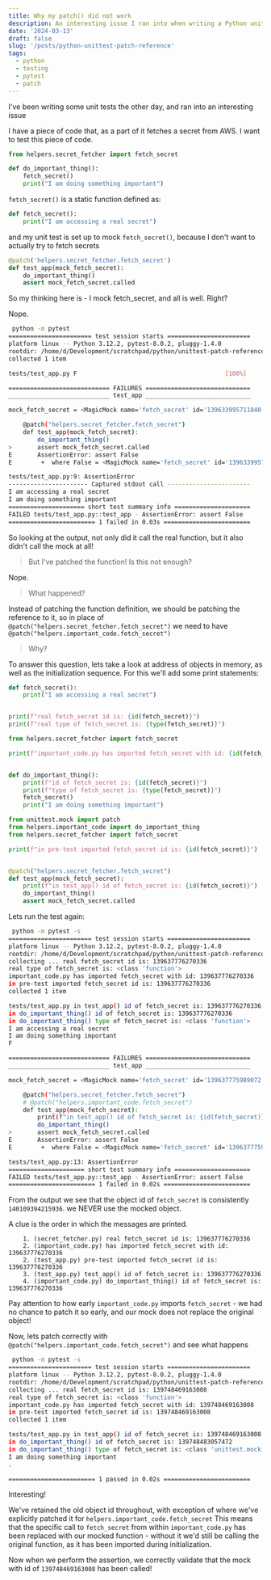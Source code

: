 ```yaml
---
title: Why my patch() did not work
description: An interesting issue I ran into when writing a Python unit test
date: '2024-03-13'
draft: false
slug: '/posts/python-unittest-patch-reference'
tags:
  - python
  - testing
  - pytest
  - patch
---
```


I've been writing some unit tests the other day, and ran into an interesting issue

I have a piece of code that, as a part of it fetches a secret from AWS. I want to test this piece of code.

```python:title=important_code.py
from helpers.secret_fetcher import fetch_secret

def do_important_thing():
    fetch_secret()
    print("I am doing something important")
```

`fetch_secret()` is a static function defined as:

```python:title=secret_fetcher.py
def fetch_secret():
    print("I am accessing a real secret")
```

and my unit test is set up to mock `fetch_secret()`, because I don't want to actually try to fetch secrets

```python:title=test_app.py
@patch('helpers.secret_fetcher.fetch_secret')
def test_app(mock_fetch_secret):
    do_important_thing()
    assert mock_fetch_secret.called
```

So my thinking here is - I mock fetch_secret, and all is well. Right?

Nope.

```bash
 python -m pytest
======================= test session starts =======================
platform linux -- Python 3.12.2, pytest-8.0.2, pluggy-1.4.0
rootdir: /home/d/Development/scratchpad/python/unittest-patch-reference
collected 1 item

tests/test_app.py F                                         [100%]

============================ FAILURES =============================
____________________________ test_app _____________________________

mock_fetch_secret = <MagicMock name='fetch_secret' id='139633995711840'>

    @patch("helpers.secret_fetcher.fetch_secret")
    def test_app(mock_fetch_secret):
        do_important_thing()
>       assert mock_fetch_secret.called
E       AssertionError: assert False
E        +  where False = <MagicMock name='fetch_secret' id='139633995711840'>.called

tests/test_app.py:9: AssertionError
---------------------- Captured stdout call -----------------------
I am accessing a real secret
I am doing something important
===================== short test summary info =====================
FAILED tests/test_app.py::test_app - AssertionError: assert False
======================== 1 failed in 0.03s ========================
```

So looking at the output, not only did it call the real function, but it also didn't call the mock at all!

> But I've patched the function! Is this not enough?

Nope.

> What happened?

Instead of patching the function definition, we should be patching the reference to it, so in place of
`@patch("helpers.secret_fetcher.fetch_secret")` we need to have `@patch("helpers.important_code.fetch_secret")`

> Why?

To answer this question, lets take a look at address of objects in memory, as well as the initialization sequence.
For this we'll add some print statements:

```python:title=secret_fetcher.py
def fetch_secret():
    print("I am accessing a real secret")


print(f"real fetch_secret id is: {id(fetch_secret)}")
print(f"real type of fetch_secret is: {type(fetch_secret)}")
```

```python:title=important_code.py
from helpers.secret_fetcher import fetch_secret

print(f"important_code.py has imported fetch_secret with id: {id(fetch_secret)}")


def do_important_thing():
    print(f"id of fetch_secret is: {id(fetch_secret)}")
    print(f"type of fetch_secret is: {type(fetch_secret)}")
    fetch_secret()
    print("I am doing something important")
```

```python:title=test_app.py
from unittest.mock import patch
from helpers.important_code import do_important_thing
from helpers.secret_fetcher import fetch_secret

print(f"in pre-test imported fetch_secret id is: {id(fetch_secret)}")


@patch("helpers.secret_fetcher.fetch_secret")
def test_app(mock_fetch_secret):
    print(f"in test_app() id of fetch_secret is: {id(fetch_secret)}")
    do_important_thing()
    assert mock_fetch_secret.called


```

Lets run the test again:

```bash
 python -m pytest -s
======================= test session starts =======================
platform linux -- Python 3.12.2, pytest-8.0.2, pluggy-1.4.0
rootdir: /home/d/Development/scratchpad/python/unittest-patch-reference
collecting ... real fetch_secret id is: 139637776270336
real type of fetch_secret is: <class 'function'>
important_code.py has imported fetch_secret with id: 139637776270336
in pre-test imported fetch_secret id is: 139637776270336
collected 1 item

tests/test_app.py in test_app() id of fetch_secret is: 139637776270336
in do_important_thing() id of fetch_secret is: 139637776270336
in do_important_thing() type of fetch_secret is: <class 'function'>
I am accessing a real secret
I am doing something important
F

============================ FAILURES =============================
____________________________ test_app _____________________________

mock_fetch_secret = <MagicMock name='fetch_secret' id='139637775989072'>

    @patch("helpers.secret_fetcher.fetch_secret")
    # @patch("helpers.important_code.fetch_secret")
    def test_app(mock_fetch_secret):
        print(f"in test_app() id of fetch_secret is: {id(fetch_secret)}")
        do_important_thing()
>       assert mock_fetch_secret.called
E       AssertionError: assert False
E        +  where False = <MagicMock name='fetch_secret' id='139637775989072'>.called

tests/test_app.py:13: AssertionError
===================== short test summary info =====================
FAILED tests/test_app.py::test_app - AssertionError: assert False
======================== 1 failed in 0.02s ========================
```

From the output we see that the object id of `fetch_secret` is consistently `140109394215936`. we NEVER use the mocked object.

A clue is the order in which the messages are printed.

```title=order of imports
    1. (secret_fetcher.py) real fetch_secret id is: 139637776270336
    2. (important_code.py) has imported fetch_secret with id: 139637776270336
    2. (test_app.py) pre-test imported fetch_secret id is: 139637776270336
    3. (test_app.py) test_app() id of fetch_secret is: 139637776270336
    4. (important_code.py) do_important_thing() id of fetch_secret is: 139637776270336
```

Pay attention to how early `important_code.py` imports `fetch_secret` - we had no chance to patch it so early, and our mock does not replace the original object!

Now, lets patch correctly with `@patch("helpers.important_code.fetch_secret")` and see what happens

```bash
 python -m pytest -s
======================= test session starts =======================
platform linux -- Python 3.12.2, pytest-8.0.2, pluggy-1.4.0
rootdir: /home/d/Development/scratchpad/python/unittest-patch-reference
collecting ... real fetch_secret id is: 139748469163008
real type of fetch_secret is: <class 'function'>
important_code.py has imported fetch_secret with id: 139748469163008
in pre-test imported fetch_secret id is: 139748469163008
collected 1 item

tests/test_app.py in test_app() id of fetch_secret is: 139748469163008
in do_important_thing() id of fetch_secret is: 139748483057472
in do_important_thing() type of fetch_secret is: <class 'unittest.mock.MagicMock'>
I am doing something important
.

======================== 1 passed in 0.02s ========================
```

Interesting!

We've retained the old object id throughout, with exception of where we've explicitly patched it for `helpers.important_code.fetch_secret`
This means that the specific call to `fetch_secret` from within `important_code.py` has been replaced with our mocked function - without it we'd still be calling the original function, as it has been imported during initialization.

Now when we perform the assertion, we correctly validate that the mock with id of `139748469163008` has been called!
